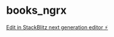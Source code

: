 # books_ngrx

[Edit in StackBlitz next generation editor ⚡️](https://stackblitz.com/~/github.com/Hamzeh22345/books_ngrx)
